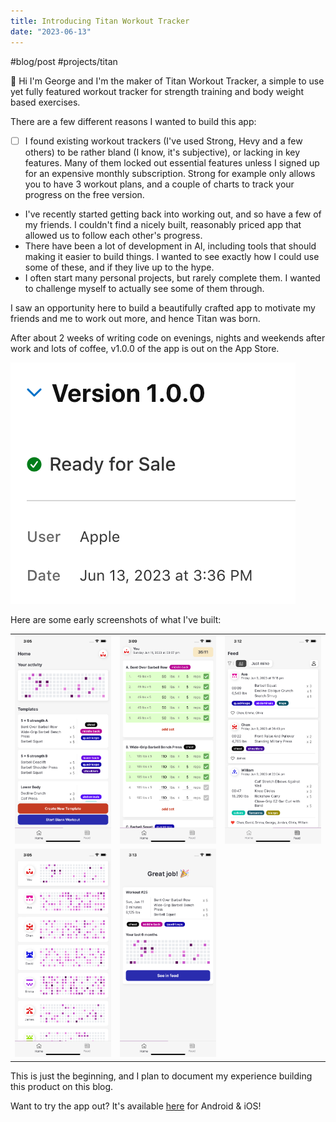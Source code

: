 ```yaml
---
title: Introducing Titan Workout Tracker
date: "2023-06-13"
---
```

#blog/post #projects/titan

👋 Hi I'm George and I'm the maker of Titan Workout Tracker, a simple to use yet fully featured workout tracker for strength training and body weight based exercises.

There are a few different reasons I wanted to build this app: 

* [ ] I found existing workout trackers (I've used Strong, Hevy and a few others) to be rather bland (I know, it's subjective), or lacking in key features. Many of them locked out essential features unless I signed up for an expensive monthly subscription. Strong for example only allows you to have 3 workout plans, and a couple of charts to track your progress on the free version. 
* I've recently started getting back into working out, and so have a few of my friends. I couldn't find a nicely built, reasonably priced app that allowed us to follow each other's progress.
* There have been a lot of development in AI, including tools that should making it easier to build things. I wanted to see exactly how I could use some of these, and if they live up to the hype.
* I often start many personal projects, but rarely complete them. I wanted to challenge myself to actually see some of them through.

I saw an opportunity here to build a beautifully crafted app to motivate my friends and me to work out more, and hence Titan was born. 

After about 2 weeks of writing code on evenings, nights and weekends after work and lots of coffee, v1.0.0 of the app is out on the App Store.

![attachments/titan-v1.png](./attachments/titan-v1.png)

Here are some early screenshots of what I've built:

|                                                                                |                                                                                                                |                                                                        |
| ------------------------------------------------------------------------------ | -------------------------------------------------------------------------------------------------------------- | ---------------------------------------------------------------------- |
| ![attachments/titan-v1-home.png\|200](./attachments/titan-v1-home.png)         | ![attachments/titan-v1-session.png\|200](./attachments/titan-v1-session.png)                                   | ![attachments/titan-v1-feed.png\|200](./attachments/titan-v1-feed.png) |
| ![attachments/titan-v1-heatmaps.png\|200](./attachments/titan-v1-heatmaps.png) | ![attachments/titan-v1-workout-session-complete.png\|200](./attachments/titan-v1-workout-session-complete.png) |                                                                        |

This is just the beginning, and I plan to document my experience building this product on this blog. 

Want to try the app out? It's available [here](https://titangymapp.com) for Android & iOS!

